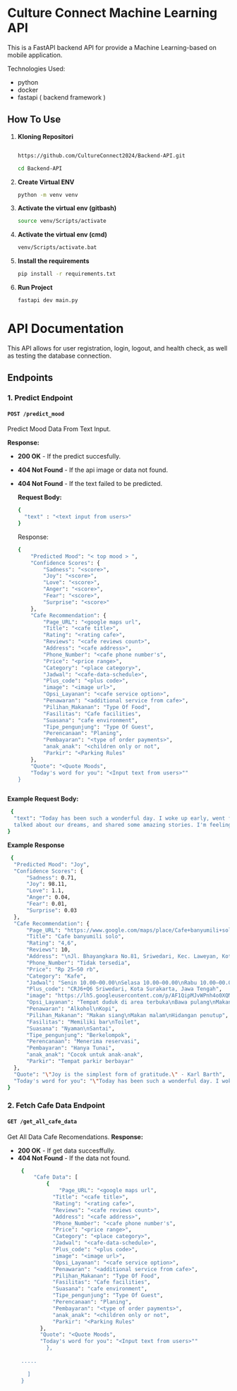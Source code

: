 # Culture Connect Machine Learning API

This is a FastAPI backend API for provide a Machine Learning-based on mobile application. 

Technologies Used:
- python
- docker
- fastapi ( backend framework )

## How To Use

1. **Kloning Repositori**
   ```bash
   
   https://github.com/CultureConnect2024/Backend-API.git
   
   cd Backend-API
2. **Create Virtual ENV**
   ```bash
   python -m venv venv

3. **Activate the virtual env (gitbash)**
   ```bash
   source venv/Scripts/activate
   
4. **Activate the virtual env (cmd)**
   ```bash
   venv/Scripts/activate.bat

5. **Install the requirements**
   ```bash
   pip install -r requirements.txt

5. **Run Project**
   ```bash
   fastapi dev main.py


# API Documentation

This API allows for user registration, login, logout, and health check, as well as testing the database connection.

## Endpoints

### 1. Predict Endpoint
#### `POST /predict_mood`
Predict Mood Data From Text Input.

**Response:**
- **200 OK** - If the predict succesfully.
- **404 Not Found** - If the api image or data not found.
- **404 Not Found** - If the text failed to be predicted.

  **Request Body:**
  ```bash
  {
    "text" : "<text input from users>"
  }
   ```

  Response:
  ```bash
  {
      "Predicted Mood": "< top mood > ",
      "Confidence Scores": {
          "Sadness": "<score>",
          "Joy": "<score>",
          "Love": "<score>",
          "Anger": "<score>",
          "Fear": "<score>",
          "Surprise": "<score>"
      },
      "Cafe Recommendation": {
          "Page_URL": "<google maps url",
          "Title": "<cafe title>",
          "Rating": "<rating cafe>",
          "Reviews": "<cafe reviews count>",
          "Address": "<cafe address>",
          "Phone_Number": "<cafe phone number's",
          "Price": "<price range>",
          "Category": "<place category>",
          "Jadwal": "<cafe-data-schedule>",
          "Plus_code": "<plus code>",
          "image": "<image url>",
          "Opsi_Layanan": "<cafe service option>",
          "Penawaran": "<additional service from cafe>",
          "Pilihan_Makanan": "Type Of Food",
          "Fasilitas": "Cafe facilities",
          "Suasana": "cafe environment",
          "Tipe_pengunjung": "Type Of Guest",
          "Perencanaan": "Planing",
          "Pembayaran": "<type of order payments>",
          "anak_anak": "<children only or not",
          "Parkir": "<Parking Rules"
      },
      "Quote": "<Quote Moods",
      "Today's word for you": "<Input text from users>""
  }



 **Example Request Body:**
  ```bash
   {
    "text": "Today has been such a wonderful day. I woke up early, went for a run, had a great breakfast, and then spent time with my friends. We laughed,
    talked about our dreams, and shared some amazing stories. I'm feeling so energized and excited for everything that's coming"
  }
   ```

**Example Response**
  ```bash
   {
    "Predicted Mood": "Joy",
    "Confidence Scores": {
        "Sadness": 0.71,
        "Joy": 98.11,
        "Love": 1.1,
        "Anger": 0.04,
        "Fear": 0.01,
        "Surprise": 0.03
    },
    "Cafe Recommendation": {
        "Page_URL": "https://www.google.com/maps/place/Cafe+banyumili+solo/@-7.5681003,110.8079553,17z/data=!3m1!4b1!4m6!3m5!1s0x2e7a17dbccad2e09:0xcb46d99939752dcf!8m2!3d-7.5681003!4d110.8105302!16s%2Fg%2F11j4lqvcbd?entry=ttu&g_ep=EgoyMDI0MTEyNC4xIKXMDSoJLDEwMjExMjM0SAFQAw%3D%3D",
        "Title": "Cafe banyumili solo",
        "Rating": "4,6",
        "Reviews": 10,
        "Address": "\nJl. Bhayangkara No.81, Sriwedari, Kec. Laweyan, Kota Surakarta, Jawa Tengah 57141",
        "Phone_Number": "Tidak tersedia",
        "Price": "Rp 25–50 rb",
        "Category": "Kafe",
        "Jadwal": "Senin 10.00–00.00\nSelasa 10.00–00.00\nRabu 10.00–00.00\nKamis 10.00–00.00\nJumat 10.00–00.00\nSabtu 10.00–00.00\nMinggu 10.00–22.00",
        "Plus_code": "CRJ6+Q6 Sriwedari, Kota Surakarta, Jawa Tengah",
        "image": "https://lh5.googleusercontent.com/p/AF1QipMJvWPnh4o0XQM12nKi07PU91D3S3A2JLAjI3bf=w408-h509-k-no",
        "Opsi_Layanan": "Tempat duduk di area terbuka\nBawa pulang\nMakan di tempat",
        "Penawaran": "Alkohol\nKopi",
        "Pilihan_Makanan": "Makan siang\nMakan malam\nHidangan penutup",
        "Fasilitas": "Memiliki bar\nToilet",
        "Suasana": "Nyaman\nSantai",
        "Tipe_pengunjung": "Berkelompok",
        "Perencanaan": "Menerima reservasi",
        "Pembayaran": "Hanya Tunai",
        "anak_anak": "Cocok untuk anak-anak",
        "Parkir": "Tempat parkir berbayar"
    },
    "Quote": "\"Joy is the simplest form of gratitude.\" - Karl Barth",
    "Today's word for you": "\"Today has been such a wonderful day. I woke up early, went for a run, had a great breakfast, and then spent time with my friends. We laughed, talked about our dreams, and shared some amazing stories. I'm feeling so energized and excited for everything that's coming\""
}
   ```

### 2. Fetch Cafe Data Endpoint
#### `GET /get_all_cafe_data`
Get All Data Cafe Recomendations.
**Response:**
- **200 OK** - If get data succesffully.
- **404 Not Found** - If the  data not found.
  ```bash
   {
       "Cafe Data": [
           {
               "Page_URL": "<google maps url",
             "Title": "<cafe title>",
             "Rating": "<rating cafe>",
             "Reviews": "<cafe reviews count>",
             "Address": "<cafe address>",
             "Phone_Number": "<cafe phone number's",
             "Price": "<price range>",
             "Category": "<place category>",
             "Jadwal": "<cafe-data-schedule>",
             "Plus_code": "<plus code>",
             "image": "<image url>",
             "Opsi_Layanan": "<cafe service option>",
             "Penawaran": "<additional service from cafe>",
             "Pilihan_Makanan": "Type Of Food",
             "Fasilitas": "Cafe facilities",
             "Suasana": "cafe environment",
             "Tipe_pengunjung": "Type Of Guest",
             "Perencanaan": "Planing",
             "Pembayaran": "<type of order payments>",
             "anak_anak": "<children only or not",
             "Parkir": "<Parking Rules"
         },
         "Quote": "<Quote Moods",
         "Today's word for you": "<Input text from users>""
           },
   
   .....
   
     ]
   }


       


